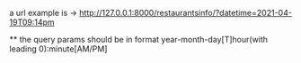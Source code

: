 a url example is -> http://127.0.0.1:8000/restaurantsinfo/?datetime=2021-04-19T09:14pm
                    

** the query params should be in format year-month-day[T]hour(with leading 0):minute[AM/PM]